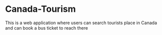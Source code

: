 # Canada-Tourism
This is a web application where users can search tourists place in Canada and can book a bus ticket to reach there
